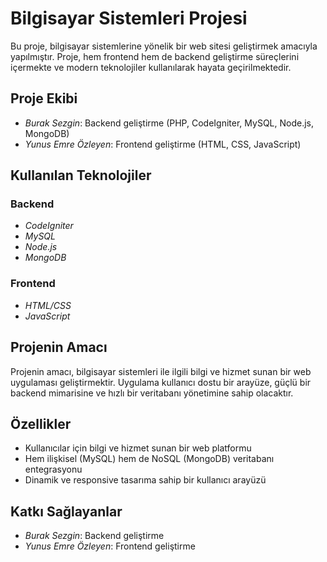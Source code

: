 # Bilgisayar Sistemleri Projesi

Bu proje, bilgisayar sistemlerine yönelik bir web sitesi geliştirmek amacıyla yapılmıştır. Proje, hem frontend hem de backend geliştirme süreçlerini içermekte ve modern teknolojiler kullanılarak hayata geçirilmektedir.

## Proje Ekibi

- *Burak Sezgin*: Backend geliştirme (PHP, CodeIgniter, MySQL, Node.js, MongoDB)
- *Yunus Emre Özleyen*: Frontend geliştirme (HTML, CSS, JavaScript)

## Kullanılan Teknolojiler

### Backend
- *CodeIgniter*
- *MySQL*
- *Node.js*
- *MongoDB*

### Frontend
- *HTML/CSS*
- *JavaScript*
## Projenin Amacı

Projenin amacı, bilgisayar sistemleri ile ilgili bilgi ve hizmet sunan bir web uygulaması geliştirmektir. Uygulama kullanıcı dostu bir arayüze, güçlü bir backend mimarisine ve hızlı bir veritabanı yönetimine sahip olacaktır.

## Özellikler

- Kullanıcılar için bilgi ve hizmet sunan bir web platformu
- Hem ilişkisel (MySQL) hem de NoSQL (MongoDB) veritabanı entegrasyonu
- Dinamik ve responsive tasarıma sahip bir kullanıcı arayüzü

## Katkı Sağlayanlar

- *Burak Sezgin*: Backend geliştirme
- *Yunus Emre Özleyen*: Frontend geliştirme
